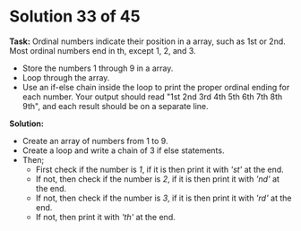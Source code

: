 # Solution 33 of 45

**Task:** Ordinal numbers indicate their position in a array, such as 1st or 2nd. Most ordinal numbers end in th, except 1, 2, and 3.
- Store the numbers 1 through 9 in a array.
- Loop through the array.
- Use an if-else chain inside the loop to print the proper ordinal ending for each number. Your output should read "1st 2nd 3rd 4th 5th 6th 7th 8th 9th", and each result should be on a separate line.

**Solution:**
- Create an array of numbers from 1 to 9.
- Create a loop and write a chain of 3 if else statements.
- Then;
    * First check if the number is *1*, if it is then print it with *'st'* at the end.
    * If not, then check if the number is *2*, if it is then print it with *'nd'* at the end.
    * If not, then check if the number is *3*, if it is then print it with *'rd'* at the end.
    * If not, then print it with *'th'* at the end.